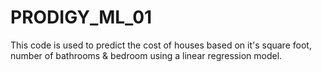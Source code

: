 # PRODIGY_ML_01
This code is used to predict the cost of houses based on it's square foot, number of bathrooms & bedroom using a linear regression model.
